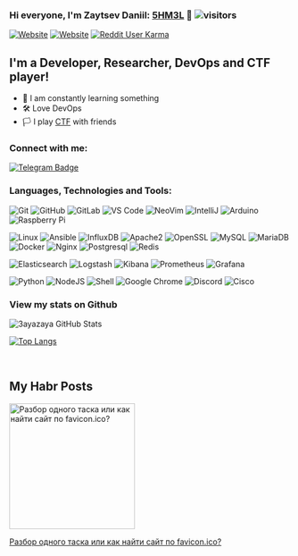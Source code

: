 ### Hi everyone, I'm Zaytsev Daniil: [5HM3L][website] 🐝 ![visitors](https://visitor-badge.glitch.me/badge?page_id=3ayazaya&left_color=green&right_color=blue)

[![Website](https://img.shields.io/website?label=shmel.site&style=for-the-badge&up_message=up&url=https%3A%2F%2Fshmel.site)](https://shmel.site)
[![Website](https://camo.githubusercontent.com/5ebea79a1eca18371b2c45e74cdda32b3f7c99b09e31f9fca77bc4031dc0bcf6/68747470733a2f2f696d672e736869656c64732e696f2f7374617469632f76313f7374796c653d666f722d7468652d6261646765266d6573736167653d4861627226636f6c6f723d363541334245266c6f676f3d48616272266c6f676f436f6c6f723d464646464646266c6162656c3d)](https://habr.com/ru/users/toxella/)
[![Reddit User Karma](https://img.shields.io/reddit/user-karma/link/z0yac?color=orange&logo=reddit&style=for-the-badge)](https://www.reddit.com/user/z0yac)

## I'm a Developer, Researcher, DevOps and CTF player! 

- 📕 I am constantly learning something
- 🛠️ Love DevOps
- 🏳️ I play [CTF][ctftime] with friends


### Connect with me:

[![Telegram Badge](https://img.shields.io/badge/-@z0yac-0088CC?style=flat&logo=Telegram&logoColor=white)][telegram]
<br />

### Languages, Technologies and Tools:

  ![Git](https://img.shields.io/badge/-Git-black?style=flat-square&logo=git)
  ![GitHub](https://img.shields.io/badge/-GitHub-181717?style=flat-square&logo=github)
  ![GitLab](https://img.shields.io/badge/-GitLab-FCA121?style=flat-square&logo=gitlab)
  ![VS Code](https://img.shields.io/badge/-VS%20Code-007ACC?style=flat-square&logo=visual-studio-code)
  ![NeoVim](https://img.shields.io/badge/-NeoVim-black?style=flat-square&logo=neovim)
  ![IntelliJ](https://img.shields.io/badge/-IntelliJ%20IDEA-black?style=flat-square&logo=jetbrains)
  ![Arduino](https://img.shields.io/badge/Arduino-black?style=flat-square&logo=arduino)
  ![Raspberry Pi](https://img.shields.io/badge/-Raspberry%20Pi-C51A4A?style=flat-square&logo=Raspberry-Pi)
  
  ![Linux](https://img.shields.io/badge/Linux-black?style=flat-square&logo=linux)
  ![Ansible](https://img.shields.io/badge/Ansible-black?style=flat-square&logo=ansible)
  ![InfluxDB](https://img.shields.io/badge/InfluxDB-black?style=flat-square&logo=influxdb)
  ![Apache2](https://img.shields.io/badge/Apache2-black?style=flat-square&logo=apache)
  ![OpenSSL](https://img.shields.io/badge/OpenSSL-black?style=flat-square&logo=openssl)
  ![MySQL](https://img.shields.io/badge/-MySQL-black?style=flat-square&logo=mysql)
  ![MariaDB](https://img.shields.io/badge/MariaDB-black?style=flat-square&logo=mariadb)
  ![Docker](https://img.shields.io/badge/-Docker-black?style=flat-square&logo=docker)
  ![Nginx](https://img.shields.io/badge/-Nginx-green?style=flat-square&logo=nginx)
  ![Postgresql](https://img.shields.io/badge/-PostgreSQL-black?style=flat-square&logo=postgresql)
  ![Redis](https://img.shields.io/badge/-Redis-black?style=flat-square&logo=redis)
  
  ![Elasticsearch](https://img.shields.io/badge/Elasticsearch-005571?style=flat-square&logo=elasticsearch)
  ![Logstash](https://img.shields.io/badge/Logstash-005571?style=flat-square&logo=logstash)
  ![Kibana](https://img.shields.io/badge/Kibana-005571?style=flat-square&logo=kibana)
  ![Prometheus](https://img.shields.io/badge/-Prometheus-black?style=flat-square&logo=prometheus)
  ![Grafana](https://img.shields.io/badge/-Grafana-black?style=flat-square&logo=grafana)

  ![Python](https://img.shields.io/badge/-Python-black?style=flat-square&logo=Python)
  ![NodeJS](https://camo.githubusercontent.com/cec92673ea713fa89ba2ae2033daf5851f6f39393ff5b93231aa707d424638d9/68747470733a2f2f696d672e736869656c64732e696f2f62616467652f2d4e6f64656a732d626c61636b3f7374796c653d666c61742d737175617265266c6f676f3d4e6f64652e6a73)
  ![Shell](https://img.shields.io/badge/-Shell-black?style=flat-square&logo=shell)
  ![Google Chrome](https://img.shields.io/badge/Chrome-black?style=flat-square&logo=google-chrome)
  ![Discord](https://img.shields.io/badge/Discord-black?style=flat-square&logo=discord)
  ![Cisco](https://img.shields.io/badge/Cisco-black?style=flat-square&logo=cisco)
<br />

### View my stats on Github 
   
![3ayazaya GitHub Stats](https://github-readme-stats.vercel.app/api?username=3ayazaya&show_icons=true&theme=merko)

[![Top Langs](https://github-readme-stats.vercel.app/api/top-langs/?username=3ayazaya&layout=compact&theme=merko)](https://github.com/anuraghazra/github-readme-stats)

<br />

## My Habr Posts 
<span>
  <a href="https://habr.com/ru/post/589433/">
    <img src="https://habrastorage.org/r/w1560/getpro/habr/upload_files/7cf/8a7/2f0/7cf8a72f0b2a6b36bd7e1956781aea38.jpeg" alt="Разбор одного таска или как найти сайт по favicon.ico?" height="225px">
    <p>Разбор одного таска или как найти сайт по favicon.ico?</p>
  </a>
</span>

[website]: https://shmel.site
[telegram]: https://t.me/z0yac
[ctftime]: https://ctftime.org/team/151934
